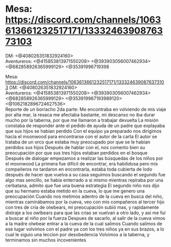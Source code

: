 # Mesa: https://discord.com/channels/1063613661232517171/1333246390876373103 
DM: <@408026351832924160>  
Aventureros: <@415853813971550208>  <@393903056007462934> <@682858926365999129> <@35391996719398

Mesa: https://discord.com/channels/1063613661232517171/1333246390876373103 
DM: <@408026351832924160>  
Aventureros: <@415853813971550208>  <@393903056007462934> <@682858926365999129> <@353919967193989120> <@1062182896724627536>  
Reporte de un borracho 2da parte: 
Me encontraba en volviendo de mis viaje por alta mar, la resaca me afectaba bastante, mi descanso no iba durar mucho por la taberna, por que me llamaron a trabajar devuelta 
La misión constaba de responder ante el pedido de ayuda de un padre que explayaba que sus hijos se habían perdido 
Con el equipo ya preparado nos dirigimos hacia el moonwood para encontrarse con el autor de la carta 
El autor se trataba de un orco que estaba muy preocupado por que se le habían perdidos sus hijos
Después de hablar con el, nos comento bien su preocupación por que sus tres hijos estaban perdidos en el bosque 
Después de dialogar empezamos a realizar las búsquedas de los niños por el moonwood 
La primera fue difícil de encontrar, era habilidosa pero mis compañeros no tardaron en encontrarla, estaba toda cubierta de lodo 
después de hacer que vuelva a su casa seguimos buscando 
el segundo fue algo mas sencillo, se había enterrado a si mismo mientras repiraba por una cerbatana, admito que fue una buena estrategia 
El segundo niño nos dijo que su hermano estaba metido en la cueva, lo que me genero una preocupación 
Cuando nos metimos adentro de la cueva en busca del niño, mientras caminábamos por la cueva, veo con mis compañeros al tercer hijo con tres de cria de olwbears, mi preocupación subió mas, y rapidamente distraje a los owlbears para que las crias se vuelvan a otro lado, y asi me fui a buscar al niño por la fuerza 
Despues de sacarlo, al salir de la cueva vimos a la madre olwbear entrar a la cueva de la cual salimos 
Cuando salimos de ese lugar volvimos con el padre ya con los tres niños ya en sus brazos, a lo cual le siguio una leccion por desobedencia 
Volvimos a la taberna, y terminamos sin muchos incovenientes

